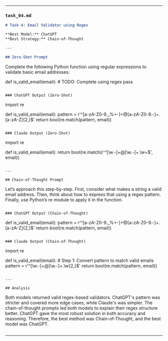 
---

### `task_04.md`

```markdown
# Task 4: Email Validator using Regex

**Best Model:** ChatGPT  
**Best Strategy:** Chain-of-Thought  

---

## Zero-Shot Prompt
```
Complete the following Python function using regular expressions to validate basic email addresses:

def is_valid_email(email):
    # TODO: Complete using regex
    pass
```

### ChatGPT Output (Zero-Shot)
```
import re

def is_valid_email(email):
    pattern = r'^[a-zA-Z0-9._%+-]+@[a-zA-Z0-9.-]+\.[a-zA-Z]{2,}$'
    return bool(re.match(pattern, email))
```

### Claude Output (Zero-Shot)
```
import re

def is_valid_email(email):
    return bool(re.match(r'^[\w\.-]+@[\w\.-]+\.\w+$', email))
```

---

## Chain-of-Thought Prompt
```
Let’s approach this step-by-step. First, consider what makes a string a valid email address. Then, think about how to express that using a regex pattern. Finally, use Python’s re module to apply it in the function.
```

### ChatGPT Output (Chain-of-Thought)
```
def is_valid_email(email):
    pattern = r'^[a-zA-Z0-9._%+-]+@[a-zA-Z0-9.-]+\.[a-zA-Z]{2,}$'
    return bool(re.match(pattern, email))
```

### Claude Output (Chain-of-Thought)
```
import re

def is_valid_email(email):
    # Step 1: Convert pattern to match valid emails
    pattern = r'^[\w\.-]+@[\w\.-]+\.\w{2,}$'
    return bool(re.match(pattern, email))
```

---

## Analysis
```
Both models returned valid regex-based validators. ChatGPT's pattern was stricter and covered more edge cases, while Claude's was simpler. The chain-of-thought prompts led both models to explain their regex structure better. ChatGPT gave the most robust solution in both accuracy and reasoning. Therefore, the best method was Chain-of-Thought, and the best model was ChatGPT.
```
```

---